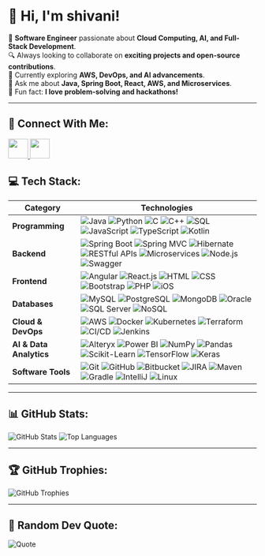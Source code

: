 # 👋 Hi, I'm shivani!  

🚀 **Software Engineer** passionate about **Cloud Computing, AI, and Full-Stack Development**.  
🔍 Always looking to collaborate on **exciting projects and open-source contributions**.  
🌱 Currently exploring **AWS, DevOps, and AI advancements**.  
💬 Ask me about **Java, Spring Boot, React, AWS, and Microservices**.  
🎯 Fun fact: **I love problem-solving and hackathons!**  

---


## 🔗 Connect With Me:

<a href="https://www.linkedin.com/in/your-profile/">
    <img src="https://img.shields.io/badge/LinkedIn-%230077B5.svg?&style=for-the-badge&logo=linkedin&logoColor=white" height="40">
</a>


<a href="https://medium.com/@yourusername">
    <img src="https://img.shields.io/badge/Medium-12100E?style=for-the-badge&logo=medium&logoColor=white" height="40">
</a>

## 💻 Tech Stack:

| **Category**           | **Technologies** |
|------------------------|-----------------|
| **Programming**        | ![Java](https://img.shields.io/badge/Java-ED8B00?style=flat-square&logo=java&logoColor=white) ![Python](https://img.shields.io/badge/Python-3776AB?style=flat-square&logo=python&logoColor=white) ![C](https://img.shields.io/badge/C-00599C?style=flat-square&logo=c&logoColor=white) ![C++](https://img.shields.io/badge/C++-00599C?style=flat-square&logo=c%2B%2B&logoColor=white) ![SQL](https://img.shields.io/badge/SQL-4479A1?style=flat-square&logo=mysql&logoColor=white) ![JavaScript](https://img.shields.io/badge/JavaScript-F7DF1E?style=flat-square&logo=javascript&logoColor=black) ![TypeScript](https://img.shields.io/badge/TypeScript-3178C6?style=flat-square&logo=typescript&logoColor=white) ![Kotlin](https://img.shields.io/badge/Kotlin-0095D5?style=flat-square&logo=kotlin&logoColor=white) |
| **Backend**           | ![Spring Boot](https://img.shields.io/badge/Spring_Boot-6DB33F?style=flat-square&logo=spring&logoColor=white) ![Spring MVC](https://img.shields.io/badge/Spring_MVC-6DB33F?style=flat-square&logo=spring&logoColor=white) ![Hibernate](https://img.shields.io/badge/Hibernate-59666C?style=flat-square&logo=hibernate&logoColor=white) ![RESTful APIs](https://img.shields.io/badge/RESTful_APIs-02569B?style=flat-square&logo=rest&logoColor=white) ![Microservices](https://img.shields.io/badge/Microservices-FF6F00?style=flat-square&logo=microservices&logoColor=white) ![Node.js](https://img.shields.io/badge/Node.js-339933?style=flat-square&logo=node.js&logoColor=white) ![Swagger](https://img.shields.io/badge/Swagger-85EA2D?style=flat-square&logo=swagger&logoColor=black) |
| **Frontend**          | ![Angular](https://img.shields.io/badge/Angular-DD0031?style=flat-square&logo=angular&logoColor=white) ![React.js](https://img.shields.io/badge/React-20232A?style=flat-square&logo=react&logoColor=61DAFB) ![HTML](https://img.shields.io/badge/HTML5-E34F26?style=flat-square&logo=html5&logoColor=white) ![CSS](https://img.shields.io/badge/CSS3-1572B6?style=flat-square&logo=css3&logoColor=white) ![Bootstrap](https://img.shields.io/badge/Bootstrap-7952B3?style=flat-square&logo=bootstrap&logoColor=white) ![PHP](https://img.shields.io/badge/PHP-777BB4?style=flat-square&logo=php&logoColor=white) ![iOS](https://img.shields.io/badge/iOS-000000?style=flat-square&logo=apple&logoColor=white) |
| **Databases**         | ![MySQL](https://img.shields.io/badge/MySQL-4479A1?style=flat-square&logo=mysql&logoColor=white) ![PostgreSQL](https://img.shields.io/badge/PostgreSQL-336791?style=flat-square&logo=postgresql&logoColor=white) ![MongoDB](https://img.shields.io/badge/MongoDB-47A248?style=flat-square&logo=mongodb&logoColor=white) ![Oracle](https://img.shields.io/badge/Oracle-F80000?style=flat-square&logo=oracle&logoColor=white) ![SQL Server](https://img.shields.io/badge/SQL_Server-CC2927?style=flat-square&logo=microsoft-sql-server&logoColor=white) ![NoSQL](https://img.shields.io/badge/NoSQL-005571?style=flat-square&logo=mongodb&logoColor=white) |
| **Cloud & DevOps**    | ![AWS](https://img.shields.io/badge/AWS-232F3E?style=flat-square&logo=amazon-aws&logoColor=white) ![Docker](https://img.shields.io/badge/Docker-2496ED?style=flat-square&logo=docker&logoColor=white) ![Kubernetes](https://img.shields.io/badge/Kubernetes-326CE5?style=flat-square&logo=kubernetes&logoColor=white) ![Terraform](https://img.shields.io/badge/Terraform-7B42BC?style=flat-square&logo=terraform&logoColor=white) ![CI/CD](https://img.shields.io/badge/CI%2FCD-2496ED?style=flat-square&logo=githubactions&logoColor=white) ![Jenkins](https://img.shields.io/badge/Jenkins-D24939?style=flat-square&logo=jenkins&logoColor=white) |
| **AI & Data Analytics** | ![Alteryx](https://img.shields.io/badge/Alteryx-0078D4?style=flat-square&logo=alteryx&logoColor=white) ![Power BI](https://img.shields.io/badge/Power_BI-F2C811?style=flat-square&logo=power-bi&logoColor=black) ![NumPy](https://img.shields.io/badge/NumPy-013243?style=flat-square&logo=numpy&logoColor=white) ![Pandas](https://img.shields.io/badge/Pandas-150458?style=flat-square&logo=pandas&logoColor=white) ![Scikit-Learn](https://img.shields.io/badge/Scikit--Learn-F7931E?style=flat-square&logo=scikit-learn&logoColor=white) ![TensorFlow](https://img.shields.io/badge/TensorFlow-FF6F00?style=flat-square&logo=tensorflow&logoColor=white) ![Keras](https://img.shields.io/badge/Keras-D00000?style=flat-square&logo=keras&logoColor=white) |
| **Software Tools**    | ![Git](https://img.shields.io/badge/Git-F05032?style=flat-square&logo=git&logoColor=white) ![GitHub](https://img.shields.io/badge/GitHub-181717?style=flat-square&logo=github&logoColor=white) ![Bitbucket](https://img.shields.io/badge/Bitbucket-0052CC?style=flat-square&logo=bitbucket&logoColor=white) ![JIRA](https://img.shields.io/badge/JIRA-0052CC?style=flat-square&logo=jira&logoColor=white) ![Maven](https://img.shields.io/badge/Maven-C71A36?style=flat-square&logo=apache-maven&logoColor=white) ![Gradle](https://img.shields.io/badge/Gradle-02303A?style=flat-square&logo=gradle&logoColor=white) ![IntelliJ](https://img.shields.io/badge/IntelliJ-000000?style=flat-square&logo=intellij-idea&logoColor=white) ![Linux](https://img.shields.io/badge/Linux-FCC624?style=flat-square&logo=linux&logoColor=black) |

---

## 📊 GitHub Stats:
![GitHub Stats](https://github-readme-stats.vercel.app/api?username=ShivaniBheemreddy&show_icons=true&theme=radical)
![Top Languages](https://github-readme-stats.vercel.app/api/top-langs/?username=ShivaniBheemreddy&layout=compact&theme=radical)

---

## 🏆 GitHub Trophies:
![GitHub Trophies](https://github-profile-trophy.vercel.app/?username=ShivaniBheemreddy&theme=algolia)

---

## 📜 Random Dev Quote:
![Quote](https://quotes-github-readme.vercel.app/api?type=horizontal&theme=radical)
